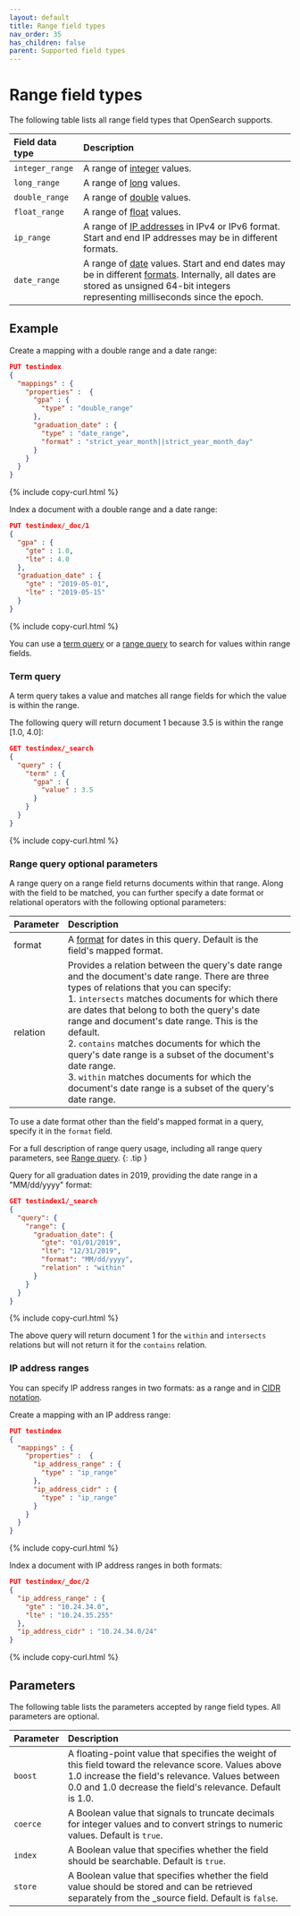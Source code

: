 ```yaml
---
layout: default
title: Range field types
nav_order: 35
has_children: false
parent: Supported field types
---
```


# Range field types

The following table lists all range field types that OpenSearch supports.

Field data type | Description
:--- | :---
`integer_range` | A range of [integer]({{site.url}}{{site.baseurl}}/opensearch/supported-field-types/numeric/) values. 
`long_range` | A range of [long]({{site.url}}{{site.baseurl}}/opensearch/supported-field-types/numeric/) values.   
`double_range` | A range of [double]({{site.url}}{{site.baseurl}}/opensearch/supported-field-types/numeric/) values.  
`float_range` | A range of [float]({{site.url}}{{site.baseurl}}/opensearch/supported-field-types/numeric/) values. 
`ip_range` | A range of [IP addresses]({{site.url}}{{site.baseurl}}/opensearch/supported-field-types/ip/) in IPv4 or IPv6 format. Start and end IP addresses may be in different formats.  
`date_range` | A range of [date]({{site.url}}{{site.baseurl}}/opensearch/supported-field-types/date/) values. Start and end dates may be in different [formats]({{site.url}}{{site.baseurl}}/opensearch/supported-field-types/date/#formats). Internally, all dates are stored as unsigned 64-bit integers representing milliseconds since the epoch.

## Example

Create a mapping with a double range and a date range:

```json
PUT testindex 
{
  "mappings" : {
    "properties" :  {
      "gpa" : {
        "type" : "double_range"
      },
      "graduation_date" : {
        "type" : "date_range",
        "format" : "strict_year_month||strict_year_month_day"
      }
    }
  }
}
```
{% include copy-curl.html %}

Index a document with a double range and a date range:

```json
PUT testindex/_doc/1
{
  "gpa" : {
    "gte" : 1.0,
    "lte" : 4.0
  },
  "graduation_date" : {
    "gte" : "2019-05-01",
    "lte" : "2019-05-15"
  }
}
```
{% include copy-curl.html %}

You can use a [term query](#term-query) or a [range query](#range-query) to search for values within range fields. 

### Term query

A term query takes a value and matches all range fields for which the value is within the range.

The following query will return document 1 because 3.5 is within the range [1.0, 4.0]:

```json
GET testindex/_search
{
  "query" : {
    "term" : {
      "gpa" : {
        "value" : 3.5
      }
    }
  }
}
```
{% include copy-curl.html %}

### Range query optional parameters

A range query on a range field returns documents within that range. Along with the field to be matched, you can further specify a date format or relational operators with the following optional parameters:

Parameter | Description
:--- | :---
format | A [format]({{site.url}}{{site.baseurl}}/opensearch/supported-field-types/date/#formats) for dates in this query. Default is the field's mapped format.
relation | Provides a relation between the query's date range and the document's date range. There are three types of relations that you can specify:<br> 1. `intersects` matches documents for which there are dates that belong to both the query's date range and document's date range. This is the default. <br> 2. `contains` matches documents for which the query's date range is a subset of the document's date range. <br> 3. `within` matches documents for which the document's date range is a subset of the query's date range.

To use a date format other than the field's mapped format in a query, specify it in the `format` field.

For a full description of range query usage, including all range query parameters, see [Range query]({{site.url}}{{site.baseurl}}/opensearch/query-dsl/term/#range).
{: .tip }

Query for all graduation dates in 2019, providing the date range in a "MM/dd/yyyy" format:

```json
GET testindex1/_search
{
  "query": {
    "range": {
      "graduation_date": {
        "gte": "01/01/2019",
        "lte": "12/31/2019",
        "format": "MM/dd/yyyy",
        "relation" : "within"       
      }
    }
  }
}
```
{% include copy-curl.html %}

The above query will return document 1 for the `within` and `intersects` relations but will not return it for the `contains` relation.

### IP address ranges

You can specify IP address ranges in two formats: as a range and in [CIDR notation](https://en.wikipedia.org/wiki/Classless_Inter-Domain_Routing#CIDR_notation).

Create a mapping with an IP address range:

```json
PUT testindex 
{
  "mappings" : {
    "properties" :  {
      "ip_address_range" : {
        "type" : "ip_range" 
      },
      "ip_address_cidr" : {
        "type" : "ip_range" 
      }
    }
  }
}
```
{% include copy-curl.html %}

Index a document with IP address ranges in both formats:

```json
PUT testindex/_doc/2
{
  "ip_address_range" : {
    "gte" : "10.24.34.0",
    "lte" : "10.24.35.255"
  },
  "ip_address_cidr" : "10.24.34.0/24"
}
```
{% include copy-curl.html %}

## Parameters

The following table lists the parameters accepted by range field types. All parameters are optional.

Parameter | Description 
:--- | :--- 
`boost` | A floating-point value that specifies the weight of this field toward the relevance score. Values above 1.0 increase the field's relevance. Values between 0.0 and 1.0 decrease the field's relevance. Default is 1.0.
`coerce` | A Boolean value that signals to truncate decimals for integer values and to convert strings to numeric values. Default is `true`.
`index` | A Boolean value that specifies whether the field should be searchable. Default is `true`. 
`store` | A Boolean value that specifies whether the field value should be stored and can be retrieved separately from the _source field. Default is `false`. 
